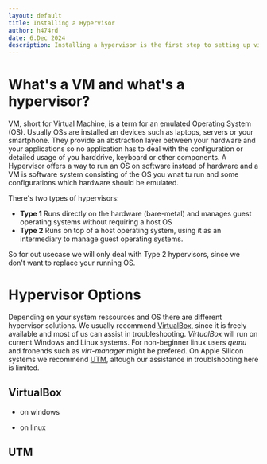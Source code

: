 ```yaml
---
layout: default
title: Installing a Hypervisor
author: h474rd
date: 6.Dec 2024
description: Installing a hypervisor is the first step to setting up virtual machines or even a whole lab. This guide will give you some basics on hypervisors and show you how to set one up to start your hacking journey.
---
```


# What's a VM and what's a hypervisor?

VM, short for Virtual Machine, is a term for an emulated Operating System (OS). Usually OSs are installed an devices such as laptops, servers or your smartphone. They provide an abstraction layer between your hardware and your applications so no application has to deal with the configuration or detailed usage of you harddrive, keyboard or other components. A Hypervisor offers a way to run an OS on software instead of hardware and a VM is software system consisting of the OS you wnat tu run and some configurations which hardware should be emulated.

There's two types of hypervisors:
- **Type 1** Runs directly on the hardware (bare-metal) and manages guest operating systems without requiring a host OS
- **Type 2** Runs on top of a host operating system, using it as an intermediary to manage guest operating systems.

So for out usecase we will only deal with Type 2 hypervisors, since we don't want to replace your running OS.

# Hypervisor Options

Depending on your system ressources and OS there are different hypervisor solutions. We usually recommend [VirtualBox](https://www.virtualbox.org), since it is freely available and most of us can assist in troubleshooting. *VirtualBox* will run on current Windows and Linux systems. For non-beginner linux users *qemu* and fronends such as *virt-manager* might be prefered. On Apple Silicon systems we recommend [UTM](https://mac.getutm.app), altough our assistance in troublshooting here is limited.

## VirtualBox

- on windows

- on linux

## UTM
